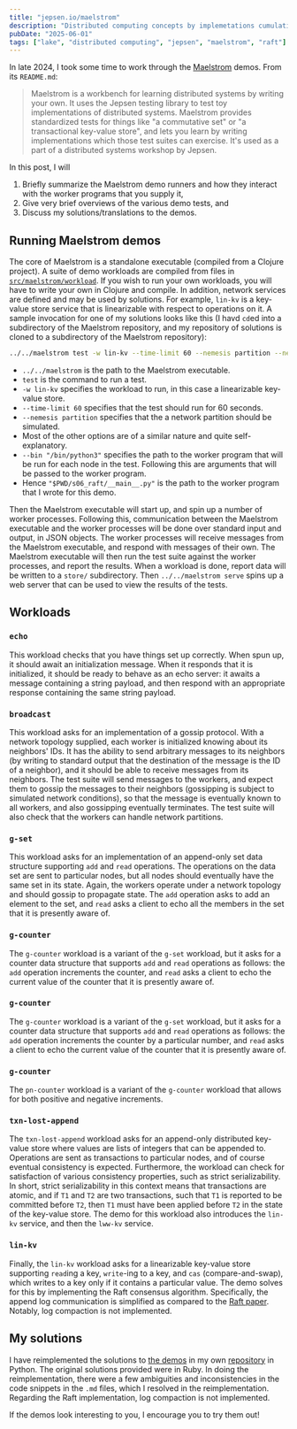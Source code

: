 ```yaml
---
title: "jepsen.io/maelstrom"
description: "Distributed computing concepts by implemetations cumulating in Raft consensus."
pubDate: "2025-06-01"
tags: ["lake", "distributed computing", "jepsen", "maelstrom", "raft"]
---
```


In late 2024, I took some time to work through the [Maelstrom](https://github.com/jepsen-io/maelstrom) demos. From its `README.md`:

> Maelstrom is a workbench for learning distributed systems by writing your own. It uses the Jepsen testing library to test toy implementations of distributed systems. Maelstrom provides standardized tests for things like "a commutative set" or "a transactional key-value store", and lets you learn by writing implementations which those test suites can exercise. It's used as a part of a distributed systems workshop by Jepsen.

In this post, I will

1. Briefly summarize the Maelstrom demo runners and how they interact with the worker programs that you supply it,
2. Give very brief overviews of the various demo tests, and
3. Discuss my solutions/translations to the demos.

## Running Maelstrom demos

The core of Maelstrom is a standalone executable (compiled from a Clojure project). A suite of demo workloads are compiled from files in [`src/maelstrom/workload`](https://github.com/jepsen-io/maelstrom/tree/main/src/maelstrom/workload). If you wish to run your own workloads, you will have to write your own in Clojure and compile. In addition, network services are defined and may be used by solutions. For example, `lin-kv` is a key-value store service that is linearizable with respect to operations on it. A sample invocation for one of my solutions looks like this (I havd `cd`ed into a subdirectory of the Maelstrom repository, and my repository of solutions is cloned to a subdirectory of the Maelstrom repository):

```bash
../../maelstrom test -w lin-kv --time-limit 60 --nemesis partition --nemesis-interval 10 --test-count 10 --node-count 5 --concurrency 4n --rate 30 --bin "/bin/python3" "$PWD/s06_raft/__main__.py"
```

- `../../maelstrom` is the path to the Maelstrom executable.
- `test` is the command to run a test.
- `-w lin-kv` specifies the workload to run, in this case a linearizable key-value store.
- `--time-limit 60` specifies that the test should run for 60 seconds.
- `--nemesis partition` specifies that the a network partition should be simulated.
- Most of the other options are of a similar nature and quite self-explanatory.
- `--bin "/bin/python3"` specifies the path to the worker program that will be run for each node in the test. Following this are arguments that will be passed to the worker program.
- Hence `"$PWD/s06_raft/__main__.py"` is the path to the worker program that I wrote for this demo.

Then the Maelstrom executable will start up, and spin up a number of worker processes. Following this, communication between the Maelstrom executable and the worker processes will be done over standard input and output, in JSON objects. The worker processes will receive messages from the Maelstrom executable, and respond with messages of their own. The Maelstrom executable will then run the test suite against the worker processes, and report the results. When a workload is done, report data will be written to a `store/` subdirectory. Then `../../maelstrom serve` spins up a web server that can be used to view the results of the tests.

## Workloads

### `echo`

This workload checks that you have things set up correctly. When spun up, it should await an initialization message. When it responds that it is initialized, it should be ready to behave as an echo server: it awaits a message containing a string payload, and then respond with an appropriate response containing the same string payload.

### `broadcast`

This workload asks for an implementation of a gossip protocol. With a network topology supplied, each worker is initialized knowing about its neighbors' IDs. It has the ability to send arbitrary messages to its neighbors (by writing to standard output that the destination of the message is the ID of a neighbor), and it should be able to receive messages from its neighbors. The test suite will send messages to the workers, and expect them to gossip the messages to their neighbors (gossipping is subject to simulated network conditions), so that the message is eventually known to all workers, and also gossipping eventually terminates. The test suite will also check that the workers can handle network partitions.

### `g-set`

This workload asks for an implementation of an append-only set data structure supporting `add` and `read` operations. The operations on the data set are sent to particular nodes, but all nodes should eventually have the same set in its state. Again, the workers operate under a network topology and should gossip to propagate state. The `add` operation asks to add an element to the set, and `read` asks a client to echo all the members in the set that it is presently aware of.

### `g-counter`

The `g-counter` workload is a variant of the `g-set` workload, but it asks for a counter data structure that supports `add` and `read` operations as follows: the `add` operation increments the counter, and `read` asks a client to echo the current value of the counter that it is presently aware of.

### `g-counter`

The `g-counter` workload is a variant of the `g-set` workload, but it asks for a counter data structure that supports `add` and `read` operations as follows: the `add` operation increments the counter by a particular number, and `read` asks a client to echo the current value of the counter that it is presently aware of.

### `g-counter`

The `pn-counter` workload is a variant of the `g-counter` workload that allows for both positive and negative increments.

### `txn-lost-append`

The `txn-lost-append` workload asks for an append-only distributed key-value store where values are lists of integers that can be appended to. Operations are sent as transactions to particular nodes, and of course eventual consistency is expected. Furthermore, the workload can check for satisfaction of various consistency properties, such as strict serializability. In short, strict serializability in this context means that transactions are atomic, and if `T1` and `T2` are two transactions, such that `T1` is reported to be committed before `T2`, then `T1` must have been applied before `T2` in the state of the key-value store. The demo for this workload also introduces the `lin-kv` service, and then the `lww-kv` service.

### `lin-kv`

Finally, the `lin-kv` workload asks for a linearizable key-value store supporting `read`ing a key, `write`-ing to a key, and `cas` (compare-and-swap), which writes to a key only if it contains a particular value. The demo solves for this by implementing the Raft consensus algorithm. Specifically, the append log communication is simplified as compared to the [Raft paper](https://raft.github.io/raft.pdf). Notably, log compaction is not implemented.

## My solutions

I have reimplemented the solutions to [the demos](https://github.com/jepsen-io/maelstrom/tree/main/doc) in my own [repository](https://github.com/jhanschoo/maelstrom-demo) in Python. The original solutions provided were in Ruby. In doing the reimplementation, there were a few ambiguities and inconsistencies in the code snippets in the `.md` files, which I resolved in the reimplementation. Regarding the Raft implementation, log compaction is not implemented.

If the demos look interesting to you, I encourage you to try them out!
